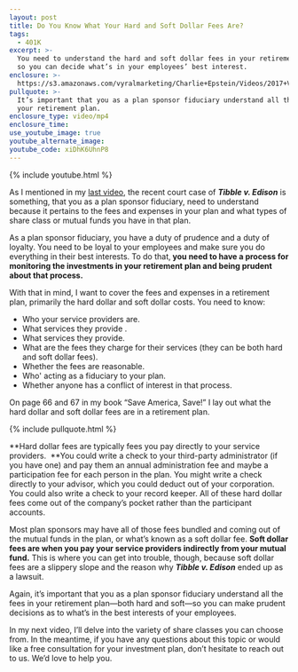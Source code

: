 ```yaml
---
layout: post
title: Do You Know What Your Hard and Soft Dollar Fees Are?
tags:
  - 401K
excerpt: >-
  You need to understand the hard and soft dollar fees in your retirement plan
  so you can decide what’s in your employees’ best interest.
enclosure: >-
  https://s3.amazonaws.com/vyralmarketing/Charlie+Epstein/Videos/2017+Videos/Hard+And+Soft+Dollar+Expenses+-+The+401K+Coach.mp4
pullquote: >-
  It’s important that you as a plan sponsor fiduciary understand all the fees in
  your retirement plan.
enclosure_type: video/mp4
enclosure_time:
use_youtube_image: true
youtube_alternate_image:
youtube_code: xiDhK6UhnP8
---
```



{% include youtube.html %}

As I mentioned in my&nbsp;[last video](/are-you-truly-fulfilling-your-duties-as-a-retirement-plan-sponsor.html), the recent court case of&nbsp;***Tibble v. Edison***&nbsp;is something, that you as a plan sponsor fiduciary, need to understand because it pertains to the fees and expenses in your plan and what types of share class or mutual funds you have in that plan.

As a plan sponsor fiduciary, you have a duty of prudence and a duty of loyalty. You need to be loyal to your employees and make sure you do everything in their best interests. To do that,**&nbsp;you need to have a process for monitoring the investments in your retirement plan and being prudent about that process.**

With that in mind, I want to cover the fees and expenses in a retirement plan, primarily the hard dollar and soft dollar costs. You need to know:

* Who your service providers are.
* What services they provide . &nbsp;
* What services they provide. &nbsp; &nbsp; &nbsp; &nbsp; &nbsp; &nbsp; &nbsp; &nbsp; &nbsp;
* What are the fees they charge for their services (they can be both hard and soft dollar fees).
* Whether the fees are reasonable. &nbsp; &nbsp; &nbsp; &nbsp; &nbsp; &nbsp; &nbsp; &nbsp;&nbsp;
* Who' acting as a fiduciary to your plan.
* Whether anyone has a conflict of interest in that process. &nbsp; &nbsp; &nbsp; &nbsp; &nbsp; &nbsp; &nbsp;&nbsp;

On page 66 and 67 in my book “Save America, Save!” I lay out what the hard dollar and soft dollar fees are in a retirement plan.

{% include pullquote.html %}

**Hard dollar fees are typically fees you pay directly to your service providers. &nbsp;**You could write a check to your third-party administrator (if you have one) and pay them an annual administration fee and maybe a participation fee for each person in the plan. You might write a check directly to your advisor, which you could deduct out of your corporation. You could also write a check to your record keeper. All of these hard dollar fees come out of the company’s pocket rather than the participant accounts.

Most plan sponsors may have all of those fees bundled and coming out of the mutual funds in the plan, or what’s known as a soft dollar fee.&nbsp;**Soft dollar fees are when you pay your service providers indirectly from your mutual fund.**&nbsp;This is where you can get into trouble, though, because soft dollar fees are a slippery slope and the reason why ***Tibble v. Edison*** ended up as a lawsuit.

Again, it’s important that you as a plan sponsor fiduciary understand all the fees in your retirement plan—both hard and soft—so you can make prudent decisions as to what’s in the best interests of your employees.

In my next video, I’ll delve into the variety of share classes you can choose from. In the meantime, if you have any questions about this topic or would like a free consultation for your investment plan, don’t hesitate to reach out to us. We’d love to help you.